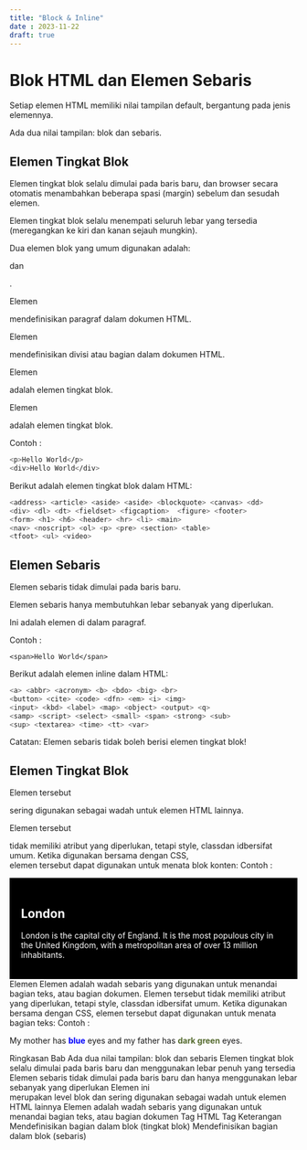 ```yaml
---
title: "Block & Inline"
date : 2023-11-22
draft: true
---
```


# Blok HTML dan Elemen Sebaris

Setiap elemen HTML memiliki nilai tampilan default, bergantung pada jenis elemennya.

Ada dua nilai tampilan: blok dan sebaris.

## Elemen Tingkat Blok

Elemen tingkat blok selalu dimulai pada baris baru, dan browser secara otomatis menambahkan beberapa spasi (margin) sebelum dan sesudah elemen.

Elemen tingkat blok selalu menempati seluruh lebar yang tersedia (meregangkan ke kiri dan kanan sejauh mungkin).

Dua elemen blok yang umum digunakan adalah: <p> dan <div>.

Elemen <p>mendefinisikan paragraf dalam dokumen HTML.

Elemen <div>mendefinisikan divisi atau bagian dalam dokumen HTML.

Elemen <p> adalah elemen tingkat blok.

Elemen <div> adalah elemen tingkat blok.


Contoh : 

```sh
<p>Hello World</p>
<div>Hello World</div>
```

Berikut adalah elemen tingkat blok dalam HTML:

```sh
<address> <article> <aside> <aside> <blockquote> <canvas> <dd>
<div> <dl> <dt> <fieldset> <figcaption>  <figure> <footer>
<form> <h1> <h6> <header> <hr> <li> <main>
<nav> <noscript> <ol> <p> <pre> <section> <table>
<tfoot> <ul> <video>
```

## Elemen Sebaris

Elemen sebaris tidak dimulai pada baris baru.

Elemen sebaris hanya membutuhkan lebar sebanyak yang diperlukan.

Ini adalah elemen <span> di dalam paragraf.

Contoh : 

`<span>Hello World</span>`

Berikut adalah elemen inline dalam HTML:

```sh
<a> <abbr> <acronym> <b> <bdo> <big> <br>
<button> <cite> <code> <dfn> <em> <i> <img>
<input> <kbd> <label> <map> <object> <output> <q>
<samp> <script> <select> <small> <span> <strong> <sub>
<sup> <textarea> <time> <tt> <var>
```

Catatan: Elemen sebaris tidak boleh berisi elemen tingkat blok!


## Elemen Tingkat Blok
Elemen tersebut <div>sering digunakan sebagai wadah untuk elemen HTML lainnya.

Elemen tersebut <div>tidak memiliki atribut yang diperlukan, tetapi style, classdan idbersifat umum.
Ketika digunakan bersama dengan CSS, <div>elemen tersebut dapat digunakan untuk menata blok konten:
Contoh : 
<div style="background-color:black;color:white;padding:20px;">
  <h2>London</h2>
  <p>London is the capital city of England. It is the most populous city in the United Kingdom, with a metropolitan area of over 13 million inhabitants.</p>
</div>
Elemen <span>
Elemen <span>adalah wadah sebaris yang digunakan untuk menandai bagian teks, atau bagian dokumen.
Elemen tersebut <span>tidak memiliki atribut yang diperlukan, tetapi style, classdan idbersifat umum.
Ketika digunakan bersama dengan CSS, <span>elemen tersebut dapat digunakan untuk menata bagian teks:
Contoh : 
<p>My mother has <span style="color:blue;font-weight:bold;">blue</span> eyes and my father has <span style="color:darkolivegreen;font-weight:bold;">dark green</span> eyes.</p>
Ringkasan Bab
Ada dua nilai tampilan: blok dan sebaris
Elemen tingkat blok selalu dimulai pada baris baru dan menggunakan lebar penuh yang tersedia
Elemen sebaris tidak dimulai pada baris baru dan hanya menggunakan lebar sebanyak yang diperlukan
Elemen ini <div>merupakan level blok dan sering digunakan sebagai wadah untuk elemen HTML lainnya
Elemen <span>adalah wadah sebaris yang digunakan untuk menandai bagian teks, atau bagian dokumen
Tag HTML
Tag
Keterangan
<div>
Mendefinisikan bagian dalam blok (tingkat blok)
<span>
Mendefinisikan bagian dalam blok (sebaris)


